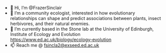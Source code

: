 - 👋 Hi, I’m @FrazerSinclair
- 👀 I’m a community ecologist, interested in how evolutionary relationships can shape and predict associations between plants, insect herbivores, and their natural enemies. 
- 🌱 I’m currently based in the Stone lab at the University of Edinburgh, Institute of Ecology and Evolution https://www.ed.ac.uk/biology/ecology-evolution
- 📫 Reach me @ fsincla2@exseed.ed.ac.uk

<!---
FrazerSinclair/FrazerSinclair is a ✨ special ✨ repository because its `README.md` (this file) appears on your GitHub profile.
You can click the Preview link to take a look at your changes.
--->
